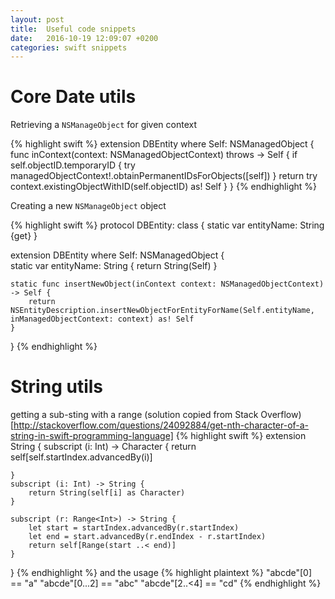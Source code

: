 ```yaml
---
layout: post
title:  Useful code snippets
date:   2016-10-19 12:09:07 +0200
categories: swift snippets
---
```


# Core Date utils
Retrieving a `NSManageObject` for given context

{% highlight swift %}
extension DBEntity where Self: NSManagedObject {
    func inContext(context: NSManagedObjectContext) throws -> Self {
        if self.objectID.temporaryID {
            try managedObjectContext!.obtainPermanentIDsForObjects([self])
        }
        return try context.existingObjectWithID(self.objectID) as! Self
    }
}
{% endhighlight %}

Creating a new `NSManageObject` object

{% highlight swift %}
protocol DBEntity: class {
    static var entityName: String {get}
}

extension DBEntity where Self: NSManagedObject {   
    static var entityName: String {
        return String(Self)
    }
    
    static func insertNewObject(inContext context: NSManagedObjectContext) -> Self {
        return NSEntityDescription.insertNewObjectForEntityForName(Self.entityName, inManagedObjectContext: context) as! Self
    }
}
{% endhighlight %}

# String utils
getting a sub-sting with a range (solution copied from Stack Overflow)[http://stackoverflow.com/questions/24092884/get-nth-character-of-a-string-in-swift-programming-language]
{% highlight swift %}
extension String {
    subscript (i: Int) -> Character {
        return self[self.startIndex.advancedBy(i)]
  
    }
    subscript (i: Int) -> String {
        return String(self[i] as Character)
    }

    subscript (r: Range<Int>) -> String {
        let start = startIndex.advancedBy(r.startIndex)
        let end = start.advancedBy(r.endIndex - r.startIndex)
        return self[Range(start ..< end)]
    }
}
{% endhighlight %}
and the usage
{% highlight plaintext %}
"abcde"[0] == "a"
"abcde"[0...2] == "abc"
"abcde"[2..<4] == "cd"
{% endhighlight %}
